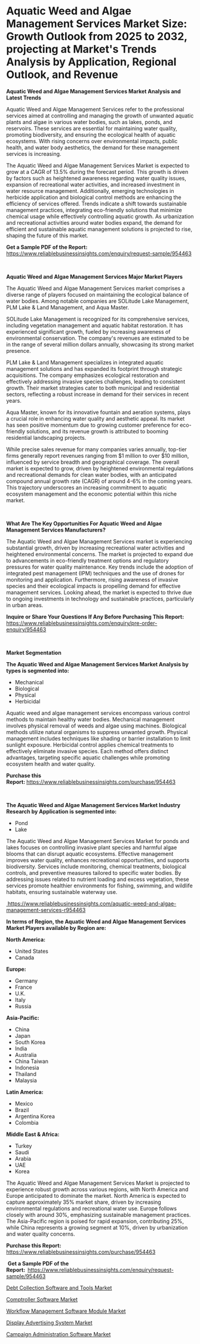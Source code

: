 <p><h1>Aquatic Weed and Algae Management Services Market Size: Growth Outlook from 2025 to 2032, projecting at Market's Trends Analysis by Application, Regional Outlook, and Revenue</h1></p><p><strong>Aquatic Weed and Algae Management Services Market Analysis and Latest Trends</strong></p>
<p><p>Aquatic Weed and Algae Management Services refer to the professional services aimed at controlling and managing the growth of unwanted aquatic plants and algae in various water bodies, such as lakes, ponds, and reservoirs. These services are essential for maintaining water quality, promoting biodiversity, and ensuring the ecological health of aquatic ecosystems. With rising concerns over environmental impacts, public health, and water body aesthetics, the demand for these management services is increasing.</p><p>The Aquatic Weed and Algae Management Services Market is expected to grow at a CAGR of 13.5% during the forecast period. This growth is driven by factors such as heightened awareness regarding water quality issues, expansion of recreational water activities, and increased investment in water resource management. Additionally, emerging technologies in herbicide application and biological control methods are enhancing the efficiency of services offered. Trends indicate a shift towards sustainable management practices, integrating eco-friendly solutions that minimize chemical usage while effectively controlling aquatic growth. As urbanization and recreational activities around water bodies expand, the demand for efficient and sustainable aquatic management solutions is projected to rise, shaping the future of this market.</p></p>
<p><strong>Get a Sample PDF of the Report:&nbsp;</strong> <a href="https://www.reliablebusinessinsights.com/enquiry/request-sample/954463?utm_campaign=84&utm_medium=2&utm_source=Github&utm_content=ia&utm_term=07032025&utm_id=aquatic-weed-and-algae-management-services">https://www.reliablebusinessinsights.com/enquiry/request-sample/954463</a></p>
<p>&nbsp;</p>
<p><strong>Aquatic Weed and Algae Management Services Major Market Players</strong></p>
<p><p>The Aquatic Weed and Algae Management Services market comprises a diverse range of players focused on maintaining the ecological balance of water bodies. Among notable companies are SOLitude Lake Management, PLM Lake & Land Management, and Aqua Master. </p><p>SOLitude Lake Management is recognized for its comprehensive services, including vegetation management and aquatic habitat restoration. It has experienced significant growth, fueled by increasing awareness of environmental conservation. The company's revenues are estimated to be in the range of several million dollars annually, showcasing its strong market presence.</p><p>PLM Lake & Land Management specializes in integrated aquatic management solutions and has expanded its footprint through strategic acquisitions. The company emphasizes ecological restoration and effectively addressing invasive species challenges, leading to consistent growth. Their market strategies cater to both municipal and residential sectors, reflecting a robust increase in demand for their services in recent years.</p><p>Aqua Master, known for its innovative fountain and aeration systems, plays a crucial role in enhancing water quality and aesthetic appeal. Its market has seen positive momentum due to growing customer preference for eco-friendly solutions, and its revenue growth is attributed to booming residential landscaping projects.</p><p>While precise sales revenue for many companies varies annually, top-tier firms generally report revenues ranging from $1 million to over $10 million, influenced by service breadth and geographical coverage. The overall market is expected to grow, driven by heightened environmental regulations and recreational demands for clean water bodies, with an anticipated compound annual growth rate (CAGR) of around 4-6% in the coming years. This trajectory underscores an increasing commitment to aquatic ecosystem management and the economic potential within this niche market.</p></p>
<p>&nbsp;</p>
<p><strong>What Are The Key Opportunities For Aquatic Weed and Algae Management Services Manufacturers?</strong></p>
<p><p>The Aquatic Weed and Algae Management Services market is experiencing substantial growth, driven by increasing recreational water activities and heightened environmental concerns. The market is projected to expand due to advancements in eco-friendly treatment options and regulatory pressures for water quality maintenance. Key trends include the adoption of integrated pest management (IPM) techniques and the use of drones for monitoring and application. Furthermore, rising awareness of invasive species and their ecological impacts is propelling demand for effective management services. Looking ahead, the market is expected to thrive due to ongoing investments in technology and sustainable practices, particularly in urban areas.</p></p>
<p><strong>Inquire or Share Your Questions If Any Before Purchasing This Report:</strong> <a href="https://www.reliablebusinessinsights.com/enquiry/pre-order-enquiry/954463?utm_campaign=84&utm_medium=2&utm_source=Github&utm_content=ia&utm_term=07032025&utm_id=aquatic-weed-and-algae-management-services">https://www.reliablebusinessinsights.com/enquiry/pre-order-enquiry/954463</a></p>
<p>&nbsp;</p>
<p><strong>Market Segmentation</strong></p>
<p><strong>The Aquatic Weed and Algae Management Services Market Analysis by types is segmented into:</strong></p>
<p><ul><li>Mechanical</li><li>Biological</li><li>Physical</li><li>Herbicidal</li></ul></p>
<p><p>Aquatic weed and algae management services encompass various control methods to maintain healthy water bodies. Mechanical management involves physical removal of weeds and algae using machines. Biological methods utilize natural organisms to suppress unwanted growth. Physical management includes techniques like shading or barrier installation to limit sunlight exposure. Herbicidal control applies chemical treatments to effectively eliminate invasive species. Each method offers distinct advantages, targeting specific aquatic challenges while promoting ecosystem health and water quality.</p></p>
<p><strong>Purchase this Report:&nbsp;</strong><a href="https://www.reliablebusinessinsights.com/purchase/954463?utm_campaign=84&utm_medium=2&utm_source=Github&utm_content=ia&utm_term=07032025&utm_id=aquatic-weed-and-algae-management-services">https://www.reliablebusinessinsights.com/purchase/954463</a></p>
<p>&nbsp;</p>
<p><strong>The Aquatic Weed and Algae Management Services Market Industry Research by Application is segmented into:</strong></p>
<p><ul><li>Pond</li><li>Lake</li></ul></p>
<p><p>The Aquatic Weed and Algae Management Services Market for ponds and lakes focuses on controlling invasive plant species and harmful algae blooms that can disrupt aquatic ecosystems. Effective management improves water quality, enhances recreational opportunities, and supports biodiversity. Services include monitoring, chemical treatments, biological controls, and preventive measures tailored to specific water bodies. By addressing issues related to nutrient loading and excess vegetation, these services promote healthier environments for fishing, swimming, and wildlife habitats, ensuring sustainable waterway use.</p></p>
<p><a href="https://www.reliablebusinessinsights.com/aquatic-weed-and-algae-management-services-r954463?utm_campaign=84&utm_medium=2&utm_source=Github&utm_content=ia&utm_term=07032025&utm_id=aquatic-weed-and-algae-management-services">&nbsp;https://www.reliablebusinessinsights.com/aquatic-weed-and-algae-management-services-r954463</a></p>
<p><strong>In terms of Region, the Aquatic Weed and Algae Management Services Market Players available by Region are:</strong></p>
<p>
    <p> <strong> North America: </strong>
        <ul>
            <li>United States</li>
            <li>Canada</li>
        </ul>
        </p> 
    <p> <strong> Europe: </strong>
        <ul>
            <li>Germany</li>
            <li>France</li>
            <li>U.K.</li>
            <li>Italy</li>
            <li>Russia</li>
        </ul>
        </p> 
    <p> <strong> Asia-Pacific: </strong>
        <ul>
            <li>China</li>
            <li>Japan</li>
            <li>South Korea</li>
            <li>India</li>
            <li>Australia</li>
            <li>China Taiwan</li>
            <li>Indonesia</li>
            <li>Thailand</li>
            <li>Malaysia</li>
        </ul>
        </p> 
    <p> <strong> Latin America: </strong>
        <ul>
            <li>Mexico</li>
            <li>Brazil</li>
            <li>Argentina Korea</li>
            <li>Colombia</li>
        </ul>
        </p> 
    <p> <strong> Middle East & Africa: </strong>
        <ul>
            <li>Turkey</li>
            <li>Saudi</li>
            <li>Arabia</li>
            <li>UAE</li>
            <li>Korea</li>
        </ul>
    </p>
    </p>
<p><p>The Aquatic Weed and Algae Management Services Market is projected to experience robust growth across various regions, with North America and Europe anticipated to dominate the market. North America is expected to capture approximately 35% market share, driven by increasing environmental regulations and recreational water use. Europe follows closely with around 30%, emphasizing sustainable management practices. The Asia-Pacific region is poised for rapid expansion, contributing 25%, while China represents a growing segment at 10%, driven by urbanization and water quality concerns.</p></p>
<p><strong>Purchase this Report: </strong><a href="https://www.reliablebusinessinsights.com/purchase/954463?utm_campaign=84&utm_medium=2&utm_source=Github&utm_content=ia&utm_term=07032025&utm_id=aquatic-weed-and-algae-management-services">https://www.reliablebusinessinsights.com/purchase/954463</a></p>
<p>&nbsp;<strong>Get a Sample PDF of the Report:&nbsp;&nbsp;</strong><a href="https://www.reliablebusinessinsights.com/enquiry/request-sample/954463?utm_campaign=84&utm_medium=2&utm_source=Github&utm_content=ia&utm_term=07032025&utm_id=aquatic-weed-and-algae-management-services">https://www.reliablebusinessinsights.com/enquiry/request-sample/954463</a></p>
<p><strong></strong></p>
<p><p><a href="https://github.com/taveyasenay/Market-Research-Report-List-1/blob/main/debt-collection-software-and-tools-market.md?utm_campaign=84&utm_medium=2&utm_source=Github&utm_content=ia&utm_term=07032025&utm_id=aquatic-weed-and-algae-management-services">Debt Collection Software and Tools Market</a></p><p><a href="https://github.com/janotjuljo/Market-Research-Report-List-1/blob/main/comptroller-software-market.md?utm_campaign=84&utm_medium=2&utm_source=Github&utm_content=ia&utm_term=07032025&utm_id=aquatic-weed-and-algae-management-services">Comptroller Software Market</a></p><p><a href="https://github.com/dukerghostki/Market-Research-Report-List-1/blob/main/workflow-management-software-module-market.md?utm_campaign=84&utm_medium=2&utm_source=Github&utm_content=ia&utm_term=07032025&utm_id=aquatic-weed-and-algae-management-services">Workflow Management Software Module Market</a></p><p><a href="https://github.com/ssaradulai/Market-Research-Report-List-1/blob/main/display-advertising-system-market.md?utm_campaign=84&utm_medium=2&utm_source=Github&utm_content=ia&utm_term=07032025&utm_id=aquatic-weed-and-algae-management-services">Display Advertising System Market</a></p><p><a href="https://github.com/keohannchavo/Market-Research-Report-List-1/blob/main/campaign-administration-software-market.md?utm_campaign=84&utm_medium=2&utm_source=Github&utm_content=ia&utm_term=07032025&utm_id=aquatic-weed-and-algae-management-services">Campaign Administration Software Market</a></p></p>